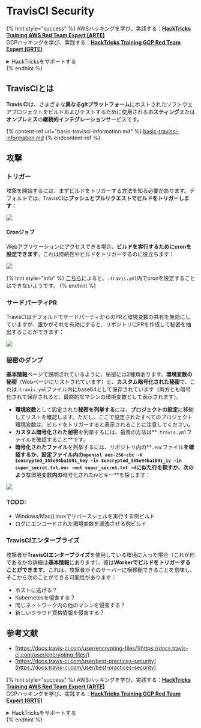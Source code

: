 # TravisCI Security

{% hint style="success" %}
AWSハッキングを学び、実践する：<img src="../../.gitbook/assets/image (1) (1) (1) (1).png" alt="" data-size="line">[**HackTricks Training AWS Red Team Expert (ARTE)**](https://training.hacktricks.xyz/courses/arte)<img src="../../.gitbook/assets/image (1) (1) (1) (1).png" alt="" data-size="line">\
GCPハッキングを学び、実践する：<img src="../../.gitbook/assets/image (2) (1).png" alt="" data-size="line">[**HackTricks Training GCP Red Team Expert (GRTE)**<img src="../../.gitbook/assets/image (2) (1).png" alt="" data-size="line">](https://training.hacktricks.xyz/courses/grte)

<details>

<summary>HackTricksをサポートする</summary>

* [**サブスクリプションプラン**](https://github.com/sponsors/carlospolop)を確認してください！
* **💬 [**Discordグループ**](https://discord.gg/hRep4RUj7f)または[**Telegramグループ**](https://t.me/peass)に参加するか、**Twitter** 🐦 [**@hacktricks\_live**](https://twitter.com/hacktricks_live)**をフォローしてください。**
* **[**HackTricks**](https://github.com/carlospolop/hacktricks)および[**HackTricks Cloud**](https://github.com/carlospolop/hacktricks-cloud)のGitHubリポジトリにPRを提出してハッキングトリックを共有してください。**

</details>
{% endhint %}

## TravisCIとは

**Travis CI**は、さまざまな**異なるgitプラットフォーム**にホストされたソフトウェアプロジェクトをビルドおよびテストするために使用される**ホスティング**または**オンプレミス**の**継続的インテグレーション**サービスです。

{% content-ref url="basic-travisci-information.md" %}
[basic-travisci-information.md](basic-travisci-information.md)
{% endcontent-ref %}

## 攻撃

### トリガー

攻撃を開始するには、まずビルドをトリガーする方法を知る必要があります。デフォルトでは、TravisCIは**プッシュとプルリクエストでビルドをトリガーします**：

![](<../../.gitbook/assets/image (145).png>)

#### Cronジョブ

Webアプリケーションにアクセスできる場合、**ビルドを実行するためにcronを設定できます**。これは持続性やビルドをトリガーするのに役立ちます：

![](<../../.gitbook/assets/image (243).png>)

{% hint style="info" %}
[こちら](https://github.com/travis-ci/travis-ci/issues/9162)によると、`.travis.yml`内でcronを設定することはできないようです。
{% endhint %}

### サードパーティPR

TravisCIはデフォルトでサードパーティからのPRと環境変数の共有を無効にしていますが、誰かがそれを有効にすると、リポジトリにPRを作成して秘密を抽出することができます：

![](<../../.gitbook/assets/image (208).png>)

### 秘密のダンプ

[**基本情報**](basic-travisci-information.md)ページで説明されているように、秘密には2種類あります。**環境変数の秘密**（Webページにリストされています）と、**カスタム暗号化された秘密**で、これは`.travis.yml`ファイル内にbase64として保存されています（両方とも暗号化されて保存されると、最終的なマシンの環境変数として表示されます）。

* **環境変数**として設定された**秘密を列挙する**には、**プロジェクトの設定**に移動してリストを確認します。ただし、ここで設定されたすべてのプロジェクト環境変数は、ビルドをトリガーすると表示されることに注意してください。
* **カスタム暗号化された秘密**を列挙するには、最善の方法は**`.travis.yml`ファイルを確認すること**です。
* **暗号化されたファイル**を列挙するには、リポジトリ内の**`.enc`ファイル**を確認するか、設定ファイル内の`openssl aes-256-cbc -K $encrypted_355e94ba1091_key -iv $encrypted_355e94ba1091_iv -in super_secret.txt.enc -out super_secret.txt -d`に似た行を探すか、次のような**環境変数**内の**暗号化されたivとキー**を探します：

![](<../../.gitbook/assets/image (81).png>)

### TODO:

* Windows/Mac/Linuxでリバースシェルを実行する例ビルド
* ログにエンコードされた環境変数を漏洩させる例ビルド

### TravisCIエンタープライズ

攻撃者が**TravisCIエンタープライズ**を使用している環境に入った場合（これが何であるかの詳細は[**基本情報**](basic-travisci-information.md#travisci-enterprise)にあります）、彼は**Workerでビルドをトリガーすることができます**。これは、攻撃者がそのサーバーに横移動できることを意味し、そこから次のことができる可能性があります：

* ホストに逃げる？
* Kubernetesを侵害する？
* 同じネットワーク内の他のマシンを侵害する？
* 新しいクラウド資格情報を侵害する？

## 参考文献

* [https://docs.travis-ci.com/user/encrypting-files/](https://docs.travis-ci.com/user/encrypting-files/)
* [https://docs.travis-ci.com/user/best-practices-security](https://docs.travis-ci.com/user/best-practices-security)

{% hint style="success" %}
AWSハッキングを学び、実践する：<img src="../../.gitbook/assets/image (1) (1) (1) (1).png" alt="" data-size="line">[**HackTricks Training AWS Red Team Expert (ARTE)**](https://training.hacktricks.xyz/courses/arte)<img src="../../.gitbook/assets/image (1) (1) (1) (1).png" alt="" data-size="line">\
GCPハッキングを学び、実践する：<img src="../../.gitbook/assets/image (2) (1).png" alt="" data-size="line">[**HackTricks Training GCP Red Team Expert (GRTE)**<img src="../../.gitbook/assets/image (2) (1).png" alt="" data-size="line">](https://training.hacktricks.xyz/courses/grte)

<details>

<summary>HackTricksをサポートする</summary>

* [**サブスクリプションプラン**](https://github.com/sponsors/carlospolop)を確認してください！
* **💬 [**Discordグループ**](https://discord.gg/hRep4RUj7f)または[**Telegramグループ**](https://t.me/peass)に参加するか、**Twitter** 🐦 [**@hacktricks\_live**](https://twitter.com/hacktricks_live)**をフォローしてください。**
* **[**HackTricks**](https://github.com/carlospolop/hacktricks)および[**HackTricks Cloud**](https://github.com/carlospolop/hacktricks-cloud)のGitHubリポジトリにPRを提出してハッキングトリックを共有してください。**

</details>
{% endhint %}
